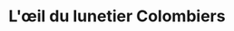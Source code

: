 ---
title: "L'œil du lunetier Colombiers"
url: /colombiers/loeil-du-lunetier-colombiers/
shop: Optiker
---